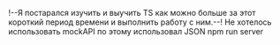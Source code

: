 !--Я постарался изучить и выучить ТS как можно больше за этот короткий период времени и выполнить работу с ним.--!
Не хотелось использовать mockAPI  по этому использовал JSON
npm run server
